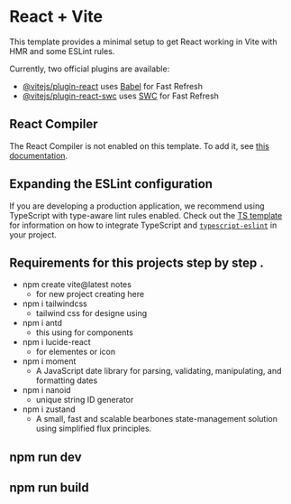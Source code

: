 # React + Vite

This template provides a minimal setup to get React working in Vite with HMR and some ESLint rules.

Currently, two official plugins are available:

- [@vitejs/plugin-react](https://github.com/vitejs/vite-plugin-react/blob/main/packages/plugin-react) uses [Babel](https://babeljs.io/) for Fast Refresh
- [@vitejs/plugin-react-swc](https://github.com/vitejs/vite-plugin-react/blob/main/packages/plugin-react-swc) uses [SWC](https://swc.rs/) for Fast Refresh

## React Compiler

The React Compiler is not enabled on this template. To add it, see [this documentation](https://react.dev/learn/react-compiler/installation).

## Expanding the ESLint configuration

If you are developing a production application, we recommend using TypeScript with type-aware lint rules enabled. Check out the [TS template](https://github.com/vitejs/vite/tree/main/packages/create-vite/template-react-ts) for information on how to integrate TypeScript and [`typescript-eslint`](https://typescript-eslint.io) in your project.

## Requirements for this projects step by step .
- npm create vite@latest notes
    - for new project creating here 
- npm i tailwindcss
    - tailwind css for designe using 
- npm i antd
    - this using for components 
- npm i lucide-react
    - for elementes or icon
- npm i moment
    - A JavaScript date library for parsing, validating, manipulating, and formatting dates
- npm i nanoid
  - unique string ID generator
- npm i zustand
  - A small, fast and scalable bearbones state-management solution using simplified flux principles.
## npm run dev 
## npm run build 
